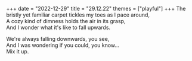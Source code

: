 +++
date = "2022-12-29"
title = "29.12.22"
themes = ["playful"]
+++
The bristly yet familiar carpet tickles my toes as I pace around,  
A cozy kind of dimness holds the air in its grasp,  
And I wonder what it's like to fall upwards.  
  
We're always falling downwards, you see,  
And I was wondering if you could, you know...  
Mix it up.
